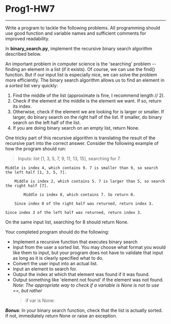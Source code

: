 # Prog1-HW7

---

Write a program to tackle the following problems. All programming should use good function and variable names and sufficient comments for improved readability.

In **binary_search.py**, implement the recursive binary search algorithm described below.

An important problem in computer science is the 'searching' problem -- finding an element in a list (if it exists). Of course, we can use the find() function. But if our input list is especially nice, we can solve the problem more efficiently. The binary search algorithm allows us to find an element in a *sorted* list very quickly:

  1. Find the middle of the list (approximate is fine, I recommend length // 2).
  2. Check if the element at the middle is the element we want. If so, return its index.
  3. Otherwise, check if the element we are looking for is larger or smaller. If larger, do binary search on the right half of the list. If smaller, do binary search on the left half of the list.
  4. If you are doing binary search on an empty list, return None.
    
One tricky part of this recursive algorithm is translating the result of the recursive part into the correct answer. Consider the following example of how the program should run:

  >Inputs: list [1, 3, 5, 7, 9, 11, 13, 15], searching for 7.
    
    Middle is index 4, which contains 9. 7 is smaller than 9, so search the left half [1, 3, 5, 7].
        
        Middle is index 2, which contains 5. 7 is larger than 5, so search the right half [7].
            
            Middle is index 0, which contains 7. So return 0.
        
        Since index 0 of the right half was returned, return index 3.
    
    Since index 3 of the left half was returned, return index 3.

On the same input list, searching for 8 should return None.


Your completed program should do the following:
  - Implement a recursive function that executes binary search
  - Input from the user a sorted list. You may choose what format you would like them to input, but your program does not have to validate that input as long as it is clearly specified what to do.
  - Convert the user input into an actual list.
  - Input an element to search for.
  - Output the index at which that element was found if it was found.
  - Output something like 'element not found' if the element was not found. *Note: The appropriate way to check if a variable is None is not to use ==, but rather*
    >if var is None:

***Bonus***: In your binary search function, check that the list is actually sorted. If not, immediately return None or raise an exception.

